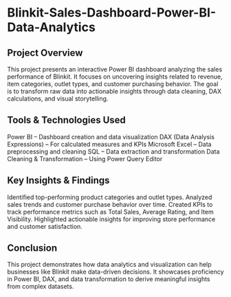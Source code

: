 # Blinkit-Sales-Dashboard-Power-BI-Data-Analytics

## Project Overview

This project presents an interactive Power BI dashboard analyzing the sales performance of Blinkit.
It focuses on uncovering insights related to revenue, item categories, outlet types, and customer purchasing behavior.
The goal is to transform raw data into actionable insights through data cleaning, DAX calculations, and visual storytelling.

## Tools & Technologies Used

Power BI – Dashboard creation and data visualization
DAX (Data Analysis Expressions) – For calculated measures and KPIs
Microsoft Excel – Data preprocessing and cleaning
SQL – Data extraction and transformation
Data Cleaning & Transformation – Using Power Query Editor

## Key Insights & Findings

Identified top-performing product categories and outlet types.
Analyzed sales trends and customer purchase behavior over time.
Created KPIs to track performance metrics such as Total Sales, Average Rating, and Item Visibility.
Highlighted actionable insights for improving store performance and customer satisfaction.

## Conclusion

This project demonstrates how data analytics and visualization can help businesses like Blinkit make data-driven decisions.
It showcases proficiency in Power BI, DAX, and data transformation to derive meaningful insights from complex datasets.
